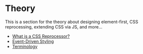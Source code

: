 # Theory

This is a section for the theory about designing element-first, CSS reprocessing, extending CSS via JS, and more…

- [What is a CSS Reprocessor?](what-is-a-css-reprocessor.html)
- [Event-Driven Styling](event-driven-styling.html)
- [Terminology](terminology.html)